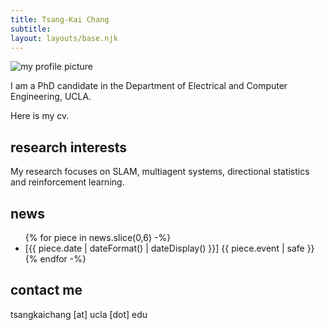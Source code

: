 ```yaml
---
title: Tsang-Kai Chang
subtitle: 
layout: layouts/base.njk
---
```


<div class="image-cropper">
    <img src="/images/profile-pic.png" alt="my profile picture" class="profile-pic">
</div>


I am a PhD candidate in the Department of Electrical and Computer Engineering, UCLA.

Here is my cv.

## research interests

My research focuses on SLAM, multiagent systems, directional statistics and reinforcement learning.


<!--
<ul class="feature-icons">
    <li class="far fa-eye">SLAM</li>
    <li class="far fa-comments">reinforcement learning</li>
    <li class="far fa-map">navigation</li>    
    <li class="fas fa-kiwi-bird">localization in brains</li>
    <li class="fas fa-users">multirobot/multiagent systems</li>
</ul>
-->

## news

<ul class="listing">
    {% for piece in news.slice(0,6) -%}
    <li>
        [{{ piece.date  | dateFormat() | dateDisplay() }}] 
          {{ piece.event | safe }}
    </li>
    {% endfor -%}
</ul>


## contact me

tsangkaichang [at] ucla [dot] edu
